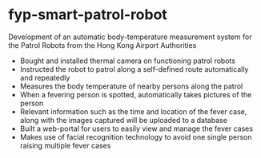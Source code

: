 # fyp-smart-patrol-robot
Development of an automatic body-temperature measurement system for the Patrol Robots from the Hong Kong Airport Authorities
+	Bought and installed thermal camera on functioning patrol robots
+	Instructed the robot to patrol along a self-defined route automatically and repeatedly
+	Measures the body temperature of nearby persons along the patrol
+	When a fevering person is spotted, automatically takes pictures of the person
+	Relevant information such as the time and location of the fever case, along with the images captured will be uploaded to a database
+	Built a web-portal for users to easily view and manage the fever cases
+	Makes use of facial recognition technology to avoid one single person raising multiple fever cases
